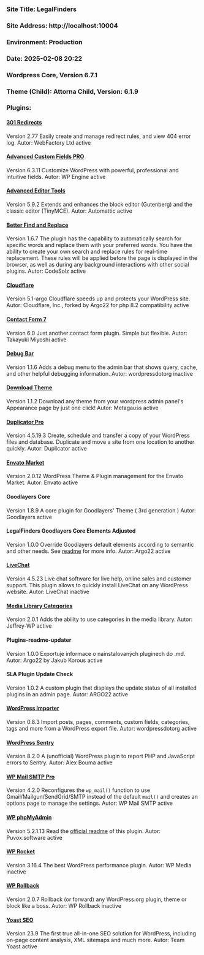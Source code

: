 ### Site Title: LegalFinders

### Site Address: http://localhost:10004

### Environment: Production

### Date: 2025-02-08 20:22

### Wordpress Core, Version 6.7.1

### Theme (Child): Attorna Child, Version: 6.1.9

### Plugins:

#### [301 Redirects](https://wp301redirects.com/)
Version 2.77
Easily create and manage redirect rules, and view 404 error log.
Autor: WebFactory Ltd
active

#### [Advanced Custom Fields PRO](https://www.advancedcustomfields.com)
Version 6.3.11
Customize WordPress with powerful, professional and intuitive fields.
Autor: WP Engine
active

#### [Advanced Editor Tools](https://wordpress.org/plugins/tinymce-advanced/)
Version 5.9.2
Extends and enhances the block editor (Gutenberg) and the classic editor (TinyMCE).
Autor: Automattic
active

#### [Better Find and Replace](https://codesolz.net/our-products/wordpress-plugin/real-time-auto-find-and-replace/)
Version 1.6.7
The plugin has the capability to automatically search for specific words and replace them with your preferred words. You have the ability to create your own search and replace rules for real-time replacement. These rules will be applied before the page is displayed in the browser, as well as during any background interactions with other social plugins.
Autor: CodeSolz
active

#### [Cloudflare](https://github.com/argo22packages/Cloudflare-WordPress)
Version 5.1-argo
Cloudflare speeds up and protects your WordPress site.
Autor: Cloudflare, Inc., forked by Argo22 for php 8.2 compatibility
active

#### [Contact Form 7](https://contactform7.com/)
Version 6.0
Just another contact form plugin. Simple but flexible.
Autor: Takayuki Miyoshi
active

#### [Debug Bar](https://wordpress.org/plugins/debug-bar/)
Version 1.1.6
Adds a debug menu to the admin bar that shows query, cache, and other helpful debugging information.
Autor: wordpressdotorg
inactive

#### [Download Theme](http://metagauss.com)
Version 1.1.2
Download any theme from your wordpress admin panel's Appearance page by just one click!
Autor: Metagauss
active

#### [Duplicator Pro](https://duplicator.com/)
Version 4.5.19.3
Create, schedule and transfer a copy of your WordPress files and database. Duplicate and move a site from one location to another quickly.
Autor: Duplicator
active

#### [Envato Market](https://envato.com/market-plugin/)
Version 2.0.12
WordPress Theme & Plugin management for the Envato Market.
Autor: Envato
active

#### Goodlayers Core
Version 1.8.9
A core plugin for Goodlayers' Theme ( 3rd generation )
Autor: Goodlayers
active

#### LegalFinders Goodlayers Core Elements Adjusted
Version 1.0.0
Override Goodlayers default elements according to semantic and other needs. See <a href="https://github.com/argo22packages/legalfinders-goodlayers-core-elements-adjusted">readme</a> for more info.
Autor: Argo22
active

#### [LiveChat](https://www.livechat.com/marketplace/apps/wordpress/)
Version 4.5.23
Live chat software for live help, online sales and customer support. This plugin allows to quickly install LiveChat on any WordPress website.
Autor: LiveChat
inactive

#### [Media Library Categories](https://wordpress.org/plugins/wp-media-library-categories/)
Version 2.0.1
Adds the ability to use categories in the media library.
Autor: Jeffrey-WP
active

#### Plugins-readme-updater
Version 1.0.0
Exportuje informace o nainstalovaných pluginech do .md.
Autor: Argo22 by Jakub Korous
active

#### SLA Plugin Update Check
Version 1.0.2
A custom plugin that displays the update status of all installed plugins in an admin page.
Autor: ARGO22
active

#### [WordPress Importer](https://wordpress.org/plugins/wordpress-importer/)
Version 0.8.3
Import posts, pages, comments, custom fields, categories, tags and more from a WordPress export file.
Autor: wordpressdotorg
active

#### [WordPress Sentry](https://github.com/stayallive/wp-sentry)
Version 8.2.0
A (unofficial) WordPress plugin to report PHP and JavaScript errors to Sentry.
Autor: Alex Bouma
active

#### [WP Mail SMTP Pro](https://wpmailsmtp.com/)
Version 4.2.0
Reconfigures the <code>wp_mail()</code> function to use Gmail/Mailgun/SendGrid/SMTP instead of the default <code>mail()</code> and creates an options page to manage the settings.
Autor: WP Mail SMTP
active

#### [WP phpMyAdmin](https://puvox.software/software/wordpress-plugins/?plugin=wp-phpmyadmin-extension)
Version 5.2.1.13
Read the <a href="https://wordpress.org/plugins/wp-phpmyadmin-extension/">official readme</a> of this plugin.
Autor: Puvox.software
active

#### [WP Rocket](https://wp-rocket.me)
Version 3.16.4
The best WordPress performance plugin.
Autor: WP Media
inactive

#### [WP Rollback](https://wprollback.com/)
Version 2.0.7
Rollback (or forward) any WordPress.org plugin, theme or block like a boss.
Autor: WP Rollback
inactive

#### [Yoast SEO](https://yoa.st/1uj)
Version 23.9
The first true all-in-one SEO solution for WordPress, including on-page content analysis, XML sitemaps and much more.
Autor: Team Yoast
active

